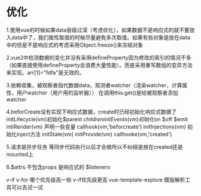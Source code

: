 # 优化
1.使用vue的时候如果data层级过深（考虑优化），如果数据不是响应式的就不要放入data中了，我们属性取值的时候尽量避免多次取值。如果有些对象是放在data中的但是不是响应式的考虑采用Object.freeze()来冻结对象

2.vue2中检测数据的变化并没有采用defineProperty因为修改的索引的情况不多（如果直接使用defineProperty会浪费大量性能）。而是采用重写数组的变异方法来实现。arr[1]="fdfa"是无效的。

3.依赖收集，被观察者指代数据data，观测者watcher（渲染watcher，计算属性，用户watcher（用户用的监听器）） 在调用this.get()是给被观察者添加watcher

4.beforCreate没有实现下响应式数据，create时已经初始化响应式数据了
initLifecycle(vm)初始化$parent $children
initEvents(vm)初始化$on $off $emit
intiRender(vm) 声明一些变量
callhook(vm,'beforcreate')
initInjections(vm) 初始化inject方法
initState(vm)
initProvide(vm)
callhooke(vm,'created')

5.请求是异步任务 等同步代码执行以后才会做所以不纠结是放在created还是mounted上

6.$attrs 不包含props 是响应式的
    $listeners


v-if v-for 哪个优先级高一些 v-if优先级更高    vue-template-explore 模版解析工具可以去试一试

